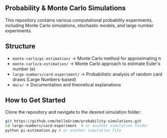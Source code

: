 ## Probability & Monte Carlo Simulations  

This repository contains various computational probability experiments, including Monte Carlo simulations, stochastic models, and large number experiments.  

## Structure  

- `monte-carlo/pi-estimation/` → Monte Carlo method for approximating π  
- `monte-carlo/e-estimation/` → Monte Carlo approach to estimate Euler's number (e)  
- `large-numbers/card-experiment/` → Probabilistic analysis of random card draws (Large Numbers-based)   
- `docs/` → Documentation and theoretical explanations  

## How to Get Started  

Clone the repository and navigate to the desired simulation folder:  

```bash
git https://github.com/helloGrimm/probability-simulations.git
cd large-numbers/card-experiment  # or another simulation folder
python pi-estimation.py # or another simulation file
